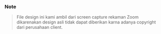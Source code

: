 ### Note

> File design ini kami ambil dari screen capture rekaman Zoom dikarenakan design asli tidak dapat diberikan karna adanya copyright dari perusahaan client.
